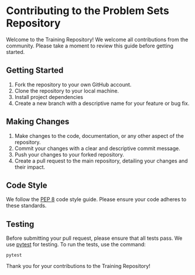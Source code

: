 # Contributing to the Problem Sets Repository

Welcome to the Training Repository! We welcome all contributions from
the community. Please take a moment to review this guide before getting
started.

## Getting Started

1. Fork the repository to your own GitHub account.
2. Clone the repository to your local machine.
3. Install project dependencies
4. Create a new branch with a descriptive name for your feature or bug fix.

## Making Changes

1. Make changes to the code, documentation, or any other aspect of
   the repository.
2. Commit your changes with a clear and descriptive commit message.
3. Push your changes to your forked repository.
4. Create a pull request to the main repository, detailing your changes
   and their impact.

## Code Style

We follow the [PEP 8](https://www.python.org/dev/peps/pep-0008/) code
style guide. Please ensure your code adheres to these standards.

## Testing

Before submitting your pull request, please ensure that all tests pass.
We use [pytest](https://docs.pytest.org) for testing.
To run the tests, use the command:

```shell
pytest
```

Thank you for your contributions to the Training Repository!
